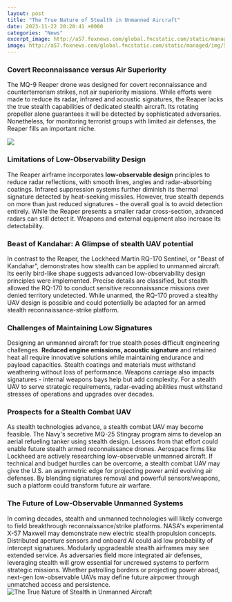 ```yaml
---
layout: post
title: "The True Nature of Stealth in Unmanned Aircraft"
date: 2023-11-22 20:20:41 +0000
categories: "News"
excerpt_image: http://a57.foxnews.com/global.fncstatic.com/static/managed/img/Scitech/0/0/X47B.JPG
image: http://a57.foxnews.com/global.fncstatic.com/static/managed/img/Scitech/0/0/X47B.JPG
---
```


### Covert Reconnaissance versus Air Superiority  
The MQ-9 Reaper drone was designed for covert reconnaissance and counterterrorism strikes, not air superiority missions. While efforts were made to reduce its radar, infrared and acoustic signatures, the Reaper lacks the true stealth capabilities of dedicated stealth aircraft. Its rotating propeller alone guarantees it will be detected by sophisticated adversaries. Nonetheless, for monitoring terrorist groups with limited air defenses, the Reaper fills an important niche.

![](https://nationalinterest.org/sites/default/files/main_images/Y10_0.png)
### Limitations of Low-Observability Design
The Reaper airframe incorporates **low-observable design** principles to reduce radar reflections, with smooth lines, angles and radar-absorbing coatings. Infrared suppression systems further diminish its thermal signature detected by heat-seeking missiles. However, true stealth depends on more than just reduced signatures - the overall goal is to avoid detection entirely. While the Reaper presents a smaller radar cross-section, advanced radars can still detect it. Weapons and external equipment also increase its detectability.
### Beast of Kandahar: A Glimpse of stealth UAV potential  
In contrast to the Reaper, the Lockheed Martin RQ-170 Sentinel, or "Beast of Kandahar", demonstrates how stealth can be applied to unmanned aircraft. Its eerily bird-like shape suggests advanced low-observability design principles were implemented. Precise details are classified, but stealth allowed the RQ-170 to conduct sensitive reconnaissance missions over denied territory undetected. While unarmed, the RQ-170 proved a stealthy UAV design is possible and could potentially be adapted for an armed stealth reconnaissance-strike platform.
### Challenges of Maintaining Low Signatures
Designing an unmanned aircraft for true stealth poses difficult engineering challenges. **Reduced engine emissions, acoustic signature** and retained heat all require innovative solutions while maintaining endurance and payload capacities. Stealth coatings and materials must withstand weathering without loss of performance. Weapons carriage also impacts signatures - internal weapons bays help but add complexity. For a stealth UAV to serve strategic requirements, radar-evading abilities must withstand stresses of operations and upgrades over decades.
### Prospects for a Stealth Combat UAV 
As stealth technologies advance, a stealth combat UAV may become feasible. The Navy's secretive MQ-25 Stingray program aims to develop an aerial refueling tanker using stealth design. Lessons from that effort could enable future stealth armed reconnaissance drones. Aerospace firms like Lockheed are actively researching low-observable unmanned aircraft. If technical and budget hurdles can be overcome, a stealth combat UAV may give the U.S. an asymmetric edge for projecting power amid evolving air defenses. By blending signatures removal and powerful sensors/weapons, such a platform could transform future air warfare.
### The Future of Low-Observable Unmanned Systems
In coming decades, stealth and unmanned technologies will likely converge to field breakthrough reconnaissance/strike platforms. NASA's experimental X-57 Maxwell may demonstrate new electric stealth propulsion concepts. Distributed aperture sensors and onboard AI could aid low probability of intercept signatures. Modularly upgradeable stealth airframes may see extended service. As adversaries field more integrated air defenses, leveraging stealth will grow essential for uncrewed systems to perform strategic missions. Whether patrolling borders or projecting power abroad, next-gen low-observable UAVs may define future airpower through unmatched access and persistence.
![The True Nature of Stealth in Unmanned Aircraft](http://a57.foxnews.com/global.fncstatic.com/static/managed/img/Scitech/0/0/X47B.JPG)